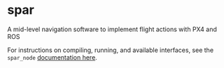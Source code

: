 # spar
A mid-level navigation software to implement flight actions with PX4 and ROS

For instructions on compiling, running, and available interfaces, see the `spar_node` [documentation here](spar_node/README.md).
